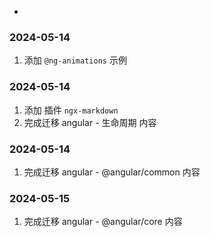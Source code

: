 -

### 2024-05-14
1. 添加 `@ng-animations` 示例

### 2024-05-14
1. 添加 插件 `ngx-markdown`
2. 完成迁移 angular - 生命周期 内容

### 2024-05-14
1. 完成迁移 angular - @angular/common 内容

### 2024-05-15
1. 完成迁移 angular - @angular/core 内容